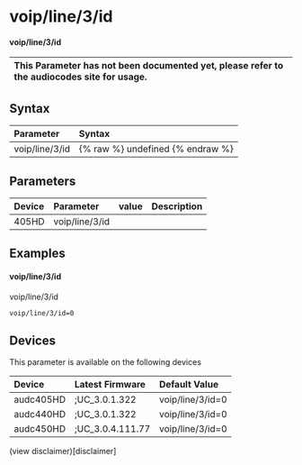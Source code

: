 ﻿---
description: voip/line/3/id
search: false
---

# voip/line/3/id

#### voip/line/3/id


| This Parameter has not been documented yet, please refer to the audiocodes site for usage.  |
| :--- |

## Syntax
| Parameter | Syntax |
| :--- | :--- |
|voip/line/3/id | {% raw %} undefined {% endraw %} |

## Parameters
|Device|Parameter|value|Description|
|:---|:---|:---|:---|
| 405HD | voip/line/3/id |  |  |

## Examples
#### voip/line/3/id

voip/line/3/id

```
voip/line/3/id=0
```

## Devices
This parameter is available on the following devices

| Device | Latest Firmware | Default Value |
|:---|:---|:---|
| audc405HD | ;UC_3.0.1.322 | voip/line/3/id=0 
| audc440HD | ;UC_3.0.1.322 | voip/line/3/id=0 
| audc450HD | ;UC_3.0.4.111.77 | voip/line/3/id=0 

(view disclaimer)[disclaimer]
